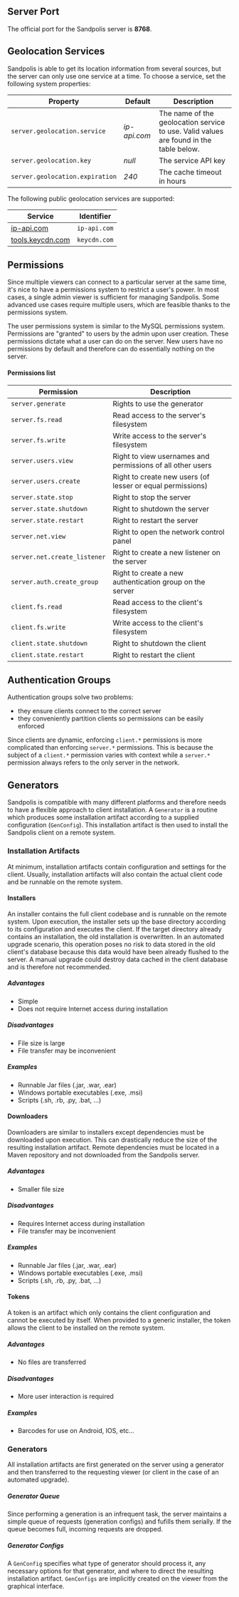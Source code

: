 ## Server Port
The official port for the Sandpolis server is **8768**.

## Geolocation Services
Sandpolis is able to get its location information from several sources, but the server can only use one service at a time. To choose a service, set the following system properties:

| Property   | Default | Description |
|------------|---------|---|
| `server.geolocation.service` | *ip-api.com* | The name of the geolocation service to use. Valid values are found in the table below. |
| `server.geolocation.key` | *null* | The service API key |
| `server.geolocation.expiration` | *240* | The cache timeout in hours |

The following public geolocation services are supported:

| Service    | Identifier |
|------------|------------|
| <a href="https://ip-api.com" target="_blank">ip-api.com</a> | `ip-api.com` |
| <a href="https://tools.keycdn.com/geo" target="_blank">tools.keycdn.com</a> | `keycdn.com` |

## Permissions
Since multiple viewers can connect to a particular server at the same time, it's nice to have a permissions system to restrict a user's power. In most cases, a single admin viewer is sufficient for managing Sandpolis. Some advanced use cases require multiple users, which are feasible thanks to the permissions system. 

The user permissions system is similar to the MySQL permissions system. Permissions are "granted" to users by the admin upon user creation. These permissions dictate what a user can do on the server. New users have no permissions by default and therefore can do essentially nothing on the server.

#### Permissions list

| Permission | Description |
|------------|-------------|
| `server.generate` | Rights to use the generator |
| `server.fs.read` | Read access to the server's filesystem |
| `server.fs.write` | Write access to the server's filesystem |
| `server.users.view` | Right to view usernames and permissions of all other users |
| `server.users.create` | Right to create new users (of lesser or equal permissions) |
| `server.state.stop` | Right to stop the server |
| `server.state.shutdown` | Right to shutdown the server |
| `server.state.restart` | Right to restart the server |
| `server.net.view` | Right to open the network control panel |
| `server.net.create_listener` | Right to create a new listener on the server |
| `server.auth.create_group` | Right to create a new authentication group on the server |
| `client.fs.read` | Read access to the client's filesystem |
| `client.fs.write` | Write access to the client's filesystem |
| `client.state.shutdown` | Right to shutdown the client |
| `client.state.restart` | Right to restart the client |

## Authentication Groups
Authentication groups solve two problems:

- they ensure clients connect to the correct server
- they conveniently partition clients so permissions can be easily enforced

Since clients are dynamic, enforcing `client.*` permissions is more complicated than enforcing `server.*` permissions. This is because the subject of a `client.*` permission varies with context while a `server.*` permission always refers to the only server in the network.  

## Generators
Sandpolis is compatible with many different platforms and therefore needs to have a flexible approach to client installation. A `Generator` is a routine which produces some installation artifact according to a supplied configuration (`GenConfig`). This installation artifact is then used to install the Sandpolis client on a remote system.

### Installation Artifacts
At minimum, installation artifacts contain configuration and settings for the client. Usually, installation artifacts will also contain the actual client code and be runnable on the remote system.

#### Installers
An installer contains the full client codebase and is runnable on the remote system. Upon execution, the installer sets up the base directory according to its configuration and executes the client. If the target directory already contains an installation, the old installation is overwritten.  In an automated upgrade scenario, this operation poses no risk to data stored in the old client's database because this data would have been already flushed to the server. A manual upgrade could destroy data cached in the client database and is therefore not recommended.

##### Advantages
- Simple
- Does not require Internet access during installation

##### Disadvantages
- File size is large
- File transfer may be inconvenient

##### Examples
- Runnable Jar files (.jar, .war, .ear)
- Windows portable executables (.exe, .msi)
- Scripts (.sh, .rb, .py, .bat, ...)

#### Downloaders
Downloaders are similar to installers except dependencies must be downloaded upon execution. This can drastically reduce the size of the resulting installation artifact. Remote dependencies must be located in a Maven repository and not downloaded from the Sandpolis server.

##### Advantages
- Smaller file size

##### Disadvantages
- Requires Internet access during installation
- File transfer may be inconvenient

##### Examples
- Runnable Jar files (.jar, .war, .ear)
- Windows portable executables (.exe, .msi)
- Scripts (.sh, .rb, .py, .bat, ...)
	
#### Tokens
A token is an artifact which only contains the client configuration and cannot be executed by itself. When provided to a generic installer, the token allows the client to be installed on the remote system.

##### Advantages
- No files are transferred

##### Disadvantages
- More user interaction is required

##### Examples
- Barcodes for use on Android, IOS, etc...

### Generators
All installation artifacts are first generated on the server using a generator and then transferred to the requesting viewer (or client in the case of an automated upgrade). 

##### Generator Queue
Since performing a generation is an infrequent task, the server maintains a simple queue of requests (generation configs) and fufills them serially. If the queue becomes full, incoming requests are dropped.

##### Generator Configs
A `GenConfig` specifies what type of generator should process it, any necessary options for that generator, and where to direct the resulting installation artifact. `GenConfigs` are implicitly created on the viewer from the graphical interface.